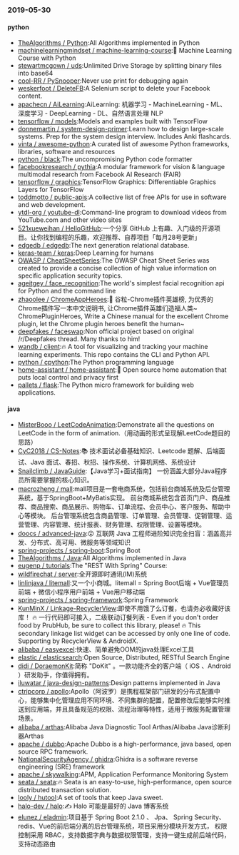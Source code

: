 ### 2019-05-30

#### python
* [TheAlgorithms / Python](https://github.com/TheAlgorithms/Python):All Algorithms implemented in Python
* [machinelearningmindset / machine-learning-course](https://github.com/machinelearningmindset/machine-learning-course):💬
Machine Learning Course with Python
* [stewartmcgown / uds](https://github.com/stewartmcgown/uds):Unlimited Drive Storage by splitting binary files into base64
* [cool-RR / PySnooper](https://github.com/cool-RR/PySnooper):Never use print for debugging again
* [weskerfoot / DeleteFB](https://github.com/weskerfoot/DeleteFB):A Selenium script to delete your Facebook content.
* [apachecn / AiLearning](https://github.com/apachecn/AiLearning):AiLearning: 机器学习 - MachineLearning - ML、深度学习 - DeepLearning - DL、自然语言处理 NLP
* [tensorflow / models](https://github.com/tensorflow/models):Models and examples built with TensorFlow
* [donnemartin / system-design-primer](https://github.com/donnemartin/system-design-primer):Learn how to design large-scale systems. Prep for the system design interview. Includes Anki flashcards.
* [vinta / awesome-python](https://github.com/vinta/awesome-python):A curated list of awesome Python frameworks, libraries, software and resources
* [python / black](https://github.com/python/black):The uncompromising Python code formatter
* [facebookresearch / pythia](https://github.com/facebookresearch/pythia):A modular framework for vision & language multimodal research from Facebook AI Research (FAIR)
* [tensorflow / graphics](https://github.com/tensorflow/graphics):TensorFlow Graphics: Differentiable Graphics Layers for TensorFlow
* [toddmotto / public-apis](https://github.com/toddmotto/public-apis):A collective list of free APIs for use in software and web development.
* [ytdl-org / youtube-dl](https://github.com/ytdl-org/youtube-dl):Command-line program to download videos from YouTube.com and other video sites
* [521xueweihan / HelloGitHub](https://github.com/521xueweihan/HelloGitHub):一个分享 GitHub 上有趣、入门级的开源项目。让你找到编程的乐趣，欢迎推荐、自荐项目「每月28号更新」
* [edgedb / edgedb](https://github.com/edgedb/edgedb):The next generation relational database.
* [keras-team / keras](https://github.com/keras-team/keras):Deep Learning for humans
* [OWASP / CheatSheetSeries](https://github.com/OWASP/CheatSheetSeries):The OWASP Cheat Sheet Series was created to provide a concise collection of high value information on specific application security topics.
* [ageitgey / face_recognition](https://github.com/ageitgey/face_recognition):The world's simplest facial recognition api for Python and the command line
* [zhaoolee / ChromeAppHeroes](https://github.com/zhaoolee/ChromeAppHeroes):🌈
谷粒-Chrome插件英雄榜, 为优秀的Chrome插件写一本中文说明书, 让Chrome插件英雄们造福人类~ ChromePluginHeroes, Write a Chinese manual for the excellent Chrome plugin, let the Chrome plugin heroes benefit the human~
* [deepfakes / faceswap](https://github.com/deepfakes/faceswap):Non official project based on original /r/Deepfakes thread. Many thanks to him!
* [wandb / client](https://github.com/wandb/client):🔥
A tool for visualizing and tracking your machine learning experiments. This repo contains the CLI and Python API.
* [python / cpython](https://github.com/python/cpython):The Python programming language
* [home-assistant / home-assistant](https://github.com/home-assistant/home-assistant):🏡
Open source home automation that puts local control and privacy first
* [pallets / flask](https://github.com/pallets/flask):The Python micro framework for building web applications.

#### java
* [MisterBooo / LeetCodeAnimation](https://github.com/MisterBooo/LeetCodeAnimation):Demonstrate all the questions on LeetCode in the form of animation.（用动画的形式呈现解LeetCode题目的思路）
* [CyC2018 / CS-Notes](https://github.com/CyC2018/CS-Notes):📚
技术面试必备基础知识、Leetcode 题解、后端面试、Java 面试、春招、秋招、操作系统、计算机网络、系统设计
* [Snailclimb / JavaGuide](https://github.com/Snailclimb/JavaGuide):【Java学习+面试指南】 一份涵盖大部分Java程序员所需要掌握的核心知识。
* [macrozheng / mall](https://github.com/macrozheng/mall):mall项目是一套电商系统，包括前台商城系统及后台管理系统，基于SpringBoot+MyBatis实现。 前台商城系统包含首页门户、商品推荐、商品搜索、商品展示、购物车、订单流程、会员中心、客户服务、帮助中心等模块。 后台管理系统包含商品管理、订单管理、会员管理、促销管理、运营管理、内容管理、统计报表、财务管理、权限管理、设置等模块。
* [doocs / advanced-java](https://github.com/doocs/advanced-java):😮
互联网 Java 工程师进阶知识完全扫盲：涵盖高并发、分布式、高可用、微服务等领域知识
* [spring-projects / spring-boot](https://github.com/spring-projects/spring-boot):Spring Boot
* [TheAlgorithms / Java](https://github.com/TheAlgorithms/Java):All Algorithms implemented in Java
* [eugenp / tutorials](https://github.com/eugenp/tutorials):The "REST With Spring" Course:
* [wildfirechat / server](https://github.com/wildfirechat/server):全开源即时通讯(IM)系统
* [linlinjava / litemall](https://github.com/linlinjava/litemall):又一个小商城。litemall = Spring Boot后端 + Vue管理员前端 + 微信小程序用户前端 + Vue用户移动端
* [spring-projects / spring-framework](https://github.com/spring-projects/spring-framework):Spring Framework
* [KunMinX / Linkage-RecyclerView](https://github.com/KunMinX/Linkage-RecyclerView):即使不用饿了么订餐，也请务必收藏好该库！
🔥
一行代码即可接入，二级联动订餐列表 - Even if you don't order food by PrubHub, be sure to collect this library, please!
🔥
This secondary linkage list widget can be accessed by only one line of code. Supporting by RecyclerView & AndroidX.
* [alibaba / easyexcel](https://github.com/alibaba/easyexcel):快速、简单避免OOM的java处理Excel工具
* [elastic / elasticsearch](https://github.com/elastic/elasticsearch):Open Source, Distributed, RESTful Search Engine
* [didi / DoraemonKit](https://github.com/didi/DoraemonKit):简称 "DoKit" 。一款功能齐全的客户端（ iOS 、Android ）研发助手，你值得拥有。
* [iluwatar / java-design-patterns](https://github.com/iluwatar/java-design-patterns):Design patterns implemented in Java
* [ctripcorp / apollo](https://github.com/ctripcorp/apollo):Apollo（阿波罗）是携程框架部门研发的分布式配置中心，能够集中化管理应用不同环境、不同集群的配置，配置修改后能够实时推送到应用端，并且具备规范的权限、流程治理等特性，适用于微服务配置管理场景。
* [alibaba / arthas](https://github.com/alibaba/arthas):Alibaba Java Diagnostic Tool Arthas/Alibaba Java诊断利器Arthas
* [apache / dubbo](https://github.com/apache/dubbo):Apache Dubbo is a high-performance, java based, open source RPC framework.
* [NationalSecurityAgency / ghidra](https://github.com/NationalSecurityAgency/ghidra):Ghidra is a software reverse engineering (SRE) framework
* [apache / skywalking](https://github.com/apache/skywalking):APM, Application Performance Monitoring System
* [seata / seata](https://github.com/seata/seata):🔥
Seata is an easy-to-use, high-performance, open source distributed transaction solution.
* [looly / hutool](https://github.com/looly/hutool):A set of tools that keep Java sweet.
* [halo-dev / halo](https://github.com/halo-dev/halo):✍ Halo 可能是最好的 Java 博客系统
* [elunez / eladmin](https://github.com/elunez/eladmin):项目基于 Spring Boot 2.1.0 、 Jpa、 Spring Security、redis、Vue的前后端分离的后台管理系统，项目采用分模块开发方式， 权限控制采用 RBAC，支持数据字典与数据权限管理，支持一键生成前后端代码，支持动态路由

